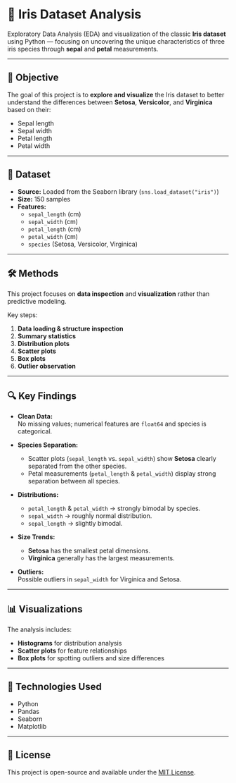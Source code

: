 # 🌸 Iris Dataset Analysis

Exploratory Data Analysis (EDA) and visualization of the classic **Iris dataset** using Python — focusing on uncovering the unique characteristics of three iris species through **sepal** and **petal** measurements.

---

## 📌 Objective
The goal of this project is to **explore and visualize** the Iris dataset to better understand the differences between **Setosa**, **Versicolor**, and **Virginica** based on their:

- Sepal length
- Sepal width
- Petal length
- Petal width

---

## 📂 Dataset

- **Source:** Loaded from the Seaborn library (`sns.load_dataset("iris")`)
- **Size:** 150 samples
- **Features:**
  - `sepal_length` (cm)
  - `sepal_width` (cm)
  - `petal_length` (cm)
  - `petal_width` (cm)
  - `species` (Setosa, Versicolor, Virginica)

---

## 🛠️ Methods

This project focuses on **data inspection** and **visualization** rather than predictive modeling.

Key steps:
1. **Data loading & structure inspection**
2. **Summary statistics**
3. **Distribution plots**
4. **Scatter plots**
5. **Box plots**
6. **Outlier observation**

---

## 🔍 Key Findings

- **Clean Data:**  
  No missing values; numerical features are `float64` and species is categorical.

- **Species Separation:**  
  - Scatter plots (`sepal_length` vs. `sepal_width`) show **Setosa** clearly separated from the other species.  
  - Petal measurements (`petal_length` & `petal_width`) display strong separation between all species.

- **Distributions:**  
  - `petal_length` & `petal_width` → strongly bimodal by species.  
  - `sepal_width` → roughly normal distribution.  
  - `sepal_length` → slightly bimodal.

- **Size Trends:**  
  - **Setosa** has the smallest petal dimensions.  
  - **Virginica** generally has the largest measurements.

- **Outliers:**  
  Possible outliers in `sepal_width` for Virginica and Setosa.

---

## 📊 Visualizations

The analysis includes:
- **Histograms** for distribution analysis
- **Scatter plots** for feature relationships
- **Box plots** for spotting outliers and size differences

---

## 🚀 Technologies Used
- Python  
- Pandas  
- Seaborn  
- Matplotlib  

---

## 📜 License
This project is open-source and available under the [MIT License](LICENSE).
